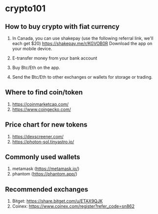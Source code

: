 # crypto101


## How to buy crypto with fiat currency
1. In Canada, you can use shakepay (use the following referral link, we'll each
get $20) https://shakepay.me/r/KGVOB0R Download the app on your mobile device.

2. E-transfer money from your bank account

3. Buy Btc/Eth on the app.

4. Send the Btc/Eth to other exchanges or wallets for storage or trading.

## Where to find coin/token
1. https://coinmarketcap.com/
2. https://www.coingecko.com/

## Price chart for new tokens
1. https://dexscreener.com/
2. https://photon-sol.tinyastro.io/

## Commonly used wallets
1. metamask (https://metamask.io/)
2. phantom (https://phantom.app/)

## Recommended exchanges
1. Bitget: https://share.bitget.com/u/ETAX9QJK
2. Coinex: https://www.coinex.com/register?refer_code=sn862


